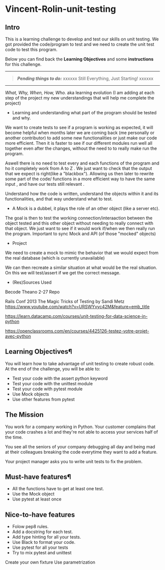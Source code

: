 # Vincent-Rolin-unit-testing

## **Intro**

This is a learning challenge to develop and test our skills on unit testing.
We got provided the code/program to test and we need to create the unit test code to test this program. 

Below you can find back the **Learning Objectives** and some **instructions** for this challenge.

---

> **_Pending things to do:_** xxxxxx Still Everything, Just Starting! xxxxxx


---


 *What, Why, When, How, Who.* aka learning evolution (I am adding at each step of the project my new understandings that will help me complete the project)
 
* Learning and understanding what part of the program should be tested and why. 

 We want to create tests to see if a program is working as expected, it will become helpful when months later we are coming back (me personally or another contributor) to add some new functionalities or just make our code more efficient. Then it is faster to see if our different modules run well all together even after the changes, without the need to to really make run the program.
 
 Aswell there is no need to test every and each functions of the program and ho it completely work from A to Z . We just want to check that the output that we expect is right(like a "blackbox"). Allowing us then later to rewrite some part of the code/ functions in a more efficient way to have the same input , and have our tests still relevant .
 
 Understand how the code is written, understand the objects within it and its functionalities, and that way understand what to test.
 
 * A Mock is a dubbel, it plays the role of an other object (like a server etc). 
 
 The goal is then to test the working connection/interaaction between the object tested and this other object without needing to really connect with that object. We just want to see if it would work if/when we then really run the program.
 Important to sync Mock and API (of those "mocked" objects)
 
 
 * Project
 
 We need to create a mock to mimic the behavior that we would expect from the real database (which is currently unavailable)
 
 We can then recreate a similar situation at what would be the real situation. On this we will test/assert if we get the correct message.
 
 
 
 
 * (Res)Sources Used 
 
 Becode Theano 2-27 Repo
 
 Rails Conf 2013 The Magic Tricks of Testing by Sandi Metz    https://www.youtube.com/watch?v=URSWYvyc42M&feature=emb_title
 
 https://learn.datacamp.com/courses/unit-testing-for-data-science-in-python
 
 https://openclassrooms.com/en/courses/4425126-testez-votre-projet-avec-python
 
 

## **Learning Objectives¶**
You will learn how to take advantage of unit testing to create robust code. At the end of the challenge, you will be able to:

* Test your code with the assert python keyword
* Test your code with the unittest module
* Test your code with pytest module
* Use Mock objects
* Use other features from pytest

## **The Mission**
You work for a company working in Python. Your customer complains that your code crashes a lot and they're not able to access your services half of the time.

You see all the seniors of your company debugging all day and being mad at their colleagues breaking the code everytime they want to add a feature.

Your project manager asks you to write unit tests to fix the problem.

## **Must-have features¶**
* All the functions have to get at least one test.
* Use the Mock object
* Use pytest at least once

## **Nice-to-have features**
* Folow pep8 rules.
* Add a docstring for each test.
* Add type hinting for all your tests.
* Use Black to format your code.
* Use pytest for all your tests
* Try to mix pytest and unittest



Create your own fixture
Use parametrization


